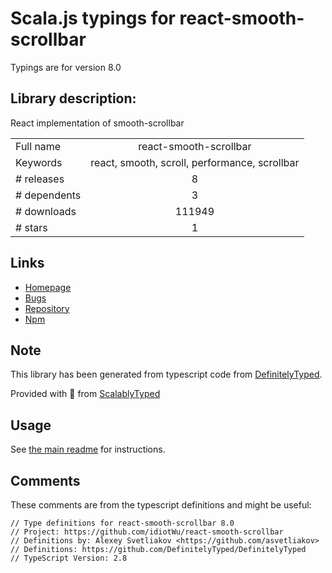 
# Scala.js typings for react-smooth-scrollbar

Typings are for version 8.0

## Library description:
React implementation of smooth-scrollbar

|                    |                 |
| ------------------ | :-------------: |
| Full name          | react-smooth-scrollbar |
| Keywords           | react, smooth, scroll, performance, scrollbar |
| # releases         | 8 |
| # dependents       | 3 |
| # downloads        | 111949 |
| # stars            | 1 |

## Links
- [Homepage](https://github.com/idiotWu/react-smooth-scrollbar#readme)
- [Bugs](https://github.com/idiotWu/react-smooth-scrollbar/issues)
- [Repository](https://github.com/idiotWu/react-smooth-scrollbar)
- [Npm](https://www.npmjs.com/package/react-smooth-scrollbar)
    


## Note
This library has been generated from typescript code from [DefinitelyTyped](https://definitelytyped.org).

Provided with :purple_heart: from [ScalablyTyped](https://github.com/oyvindberg/ScalablyTyped)

## Usage
See [the main readme](../../readme.md) for instructions.

## Comments

These comments are from the typescript definitions and might be useful:
```
// Type definitions for react-smooth-scrollbar 8.0
// Project: https://github.com/idiotWu/react-smooth-scrollbar
// Definitions by: Alexey Svetliakov <https://github.com/asvetliakov>
// Definitions: https://github.com/DefinitelyTyped/DefinitelyTyped
// TypeScript Version: 2.8

```

